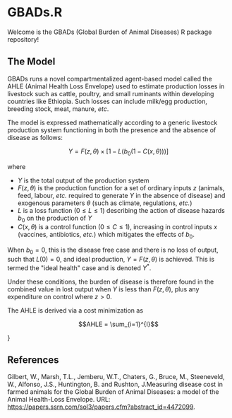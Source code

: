 # GBADs.R

Welcome is the GBADs (Global Burden of Animal Diseases) R package repository!

## The Model

GBADs runs a novel compartmentalized agent-based model called the AHLE (Animal Health Loss Envelope) used to estimate production losses in livestock such as cattle, poultry, and small ruminants within developing countries like Ethiopia. Such losses can include milk/egg production, breeding stock, meat, manure, *etc*.

The model is expressed mathematically according to a generic livestock production system functioning in both the presence and the absence of disease as follows:

```math
Y = F(z, \theta) \times [1 - L(b_0(1 - C(x, \theta)))]
```
where 

- $Y$ is the total output of the production system
- $F(z, \theta)$ is the production function for a set of ordinary inputs $z$ (animals, feed, labour, *etc.* required to generate $Y$ in the absence of disease) and exogenous parameters $\theta$ (such as climate, regulations, *etc.*)
- $L$ is a loss function ($0 \leq L \leq 1$) describing the action of disease hazards $b_0$ on the production of $Y$
- $C(x, \theta)$ is a control function ($0 \leq C \leq 1$), increasing in control inputs $x$ (vaccines, antibiotics, *etc.*) which mitigates the effects of $b_0$.

When $b_0 = 0$, this is the disease free case and there is no loss of output, such that $L(0) = 0$, and ideal production, $Y = F(z, \theta)$ is achieved. This is termed the "ideal health" case and is denoted $Y^*$.

Under these conditions, the burden of disease is therefore found in the combined value in lost output when $Y$ is less than $F(z, \theta)$, plus any expenditure on control where $z > 0$.

The AHLE is derived via a cost minimization as

```math
AHLE = \sum_{i=1}^{I}
```
}
## References

Gilbert, W., Marsh, T.L., Jemberu, W.T., Chaters, G., Bruce, M., Steeneveld, W., Alfonso, J.S., Huntington, B. and Rushton, J.Measuring disease cost in farmed animals for the Global Burden of Animal Diseases: a model of the Animal Health-Loss Envelope. URL: https://papers.ssrn.com/sol3/papers.cfm?abstract_id=4472099.
